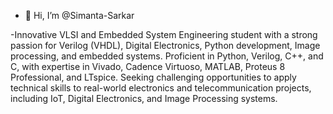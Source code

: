 - 👋 Hi, I’m @Simanta-Sarkar

-Innovative VLSI and Embedded System Engineering student with a strong passion for Verilog (VHDL), Digital Electronics, Python development, Image processing, and embedded systems. Proficient in Python, Verilog, C++, and C, with expertise in Vivado, Cadence Virtuoso, MATLAB, Proteus 8 Professional, and LTspice. Seeking challenging opportunities to apply technical skills to real-world electronics and telecommunication projects, including IoT, Digital Electronics, and Image Processing systems.

<!---
Simanta-Sarkar/Simanta-Sarkar is a ✨ special ✨ repository because its `README.md` (this file) appears on your GitHub profile.
You can click the Preview link to take a look at your changes.
--->
